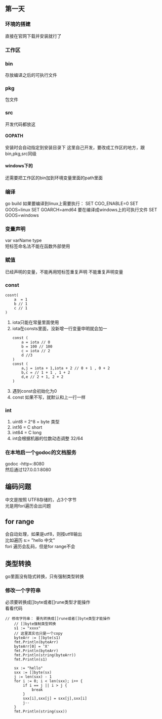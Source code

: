 ## 第一天

### 环境的搭建

直接在官网下载并安装就行了

### 工作区

### bin
存放编译之后的可执行文件
### pkg
包文件
### src
开发代码都放这
#### GOPATH
安装时会自动指定到安装目录下
这里自己开发，要改成工作区的地方，跟bin,pkg,src同级
#### windows下的
还需要把工作区的bin加到环境变量里面的path里面

### 编译
go build 
如果要编译到linux上需要执行：
SET CGO_ENABLE=0
SET GOOS=linux
SET GOARCH=amd64
要在编译成windows上的可执行文件
SET GOOS=windows

### 变量声明
var varName type  
短标签命名法不能在函数外部使用

### 赋值
已经声明的变量，不能再用短标签重复声明
不能重复声明变量

### const
```
cosnt(
    a  = 1
    b // 1
    c // 1
)
```
1. iota只能在常量里面使用
2. iota在consts里面，没新增一行变量申明就会加一
    ```
    const (
        a = iota // 0
        b = 100 // 100
        c = iota // 2
        d //3
    )
    const (
        a,j = iota + 1,iota + 2 // 0 + 1 , 0 + 2
        b,c = // 1 + 1 , 1 + 2
        d,e // 2 + 1, 2 + 2
    )
    ```
3. 遇到const会初始化为0
4. const 如果不写，就默认和上一行一样
   
### int
1. uint8 = 2^8  = byte 类型
2. int16 = C short
3. int64 = C long
4. int会根据机器的位数动态调整 32/64

### 在本地启一个godoc的文档服务
godoc -http=:8080  
然后通过127.0.0.1:8080

## 编码问题
中文是按照 UTF8存储的，占3个字节  
光是用fori遍历会出问题  


## for range
会自动处理，如果是utf8，则按utf8输出  
比如遍历 s:= "hello 中文"  
fori 遍历会乱码，但是for range不会


## 类型转换
go里面没有隐式转换，只有强制类型转换
### 修改一个字符串
必须要转换成[]byte或者[]rune类型才能操作  
看看代码  
```
// 修改字符串： 要先转换成[]rune或者[]byte类型才能操作
	// []byte强制类型转换
	s1 := "xxxx"
	// 这里其实也只是一个copy
	byteArr := []byte(s1)
	fmt.Println(byteArr)
	byteArr[0] = 'X'
	fmt.Println(byteArr)
	fmt.Println(string(byteArr))
	fmt.Println(s1)

	sx := "hello"
	sxx := []byte(sx)
	j := len(sxx) - 1
	for i := 0; i < len(sxx); i++ {
		if i == j || i > j {
			break
		}
		sxx[i],sxx[j] = sxx[j],sxx[i]
		j--
	}
	fmt.Println(string(sxx))
```